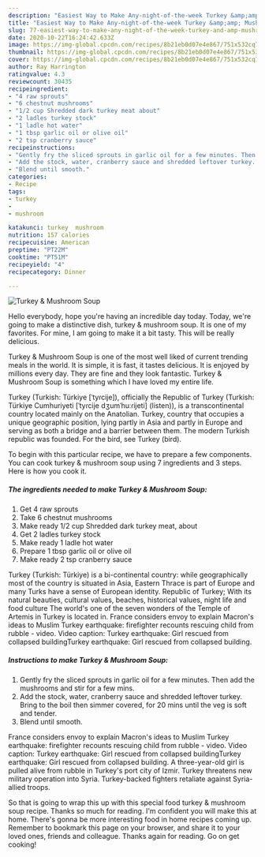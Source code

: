 ```yaml
---
description: "Easiest Way to Make Any-night-of-the-week Turkey &amp;amp; Mushroom Soup"
title: "Easiest Way to Make Any-night-of-the-week Turkey &amp;amp; Mushroom Soup"
slug: 77-easiest-way-to-make-any-night-of-the-week-turkey-and-amp-mushroom-soup
date: 2020-10-22T16:24:42.633Z
image: https://img-global.cpcdn.com/recipes/8b21eb0d07e4e867/751x532cq70/turkey-mushroom-soup-recipe-main-photo.jpg
thumbnail: https://img-global.cpcdn.com/recipes/8b21eb0d07e4e867/751x532cq70/turkey-mushroom-soup-recipe-main-photo.jpg
cover: https://img-global.cpcdn.com/recipes/8b21eb0d07e4e867/751x532cq70/turkey-mushroom-soup-recipe-main-photo.jpg
author: Ray Harrington
ratingvalue: 4.3
reviewcount: 30435
recipeingredient:
- "4 raw sprouts"
- "6 chestnut mushrooms"
- "1/2 cup Shredded dark turkey meat about"
- "2 ladles turkey stock"
- "1 ladle hot water"
- "1 tbsp garlic oil or olive oil"
- "2 tsp cranberry sauce"
recipeinstructions:
- "Gently fry the sliced sprouts in garlic oil for a few minutes. Then add the mushrooms and stir for a few mins."
- "Add the stock, water, cranberry sauce and shredded leftover turkey. Bring to the boil then simmer covered, for 20 mins until the veg is soft and tender."
- "Blend until smooth."
categories:
- Recipe
tags:
- turkey
- 
- mushroom

katakunci: turkey  mushroom 
nutrition: 157 calories
recipecuisine: American
preptime: "PT22M"
cooktime: "PT51M"
recipeyield: "4"
recipecategory: Dinner

---
```



![Turkey &amp; Mushroom Soup](https://img-global.cpcdn.com/recipes/8b21eb0d07e4e867/751x532cq70/turkey-mushroom-soup-recipe-main-photo.jpg)

Hello everybody, hope you're having an incredible day today. Today, we're going to make a distinctive dish, turkey &amp; mushroom soup. It is one of my favorites. For mine, I am going to make it a bit tasty. This will be really delicious.

Turkey &amp; Mushroom Soup is one of the most well liked of current trending meals in the world. It is simple, it is fast, it tastes delicious. It is enjoyed by millions every day. They are fine and they look fantastic. Turkey &amp; Mushroom Soup is something which I have loved my entire life.

Turkey (Turkish: Türkiye [ˈtyɾcije]), officially the Republic of Turkey (Turkish: Türkiye Cumhuriyeti [ˈtyɾcije dʒumˈhuːɾijeti] (listen)), is a transcontinental country located mainly on the Anatolian. Turkey, country that occupies a unique geographic position, lying partly in Asia and partly in Europe and serving as both a bridge and a barrier between them. The modern Turkish republic was founded. For the bird, see Turkey (bird).


To begin with this particular recipe, we have to prepare a few components. You can cook turkey &amp; mushroom soup using 7 ingredients and 3 steps. Here is how you cook it.

<!--inarticleads1-->

##### The ingredients needed to make Turkey &amp; Mushroom Soup:

1. Get 4 raw sprouts
1. Take 6 chestnut mushrooms
1. Make ready 1/2 cup Shredded dark turkey meat, about
1. Get 2 ladles turkey stock
1. Make ready 1 ladle hot water
1. Prepare 1 tbsp garlic oil or olive oil
1. Make ready 2 tsp cranberry sauce


Turkey (Turkish: Türkiye) is a bi-continental country: while geographically most of the country is situated in Asia, Eastern Thrace is part of Europe and many Turks have a sense of European identity. Republic of Turkey; With its natural beauties, cultural values, beaches, historical values, night life and food culture The world&#39;s one of the seven wonders of the Temple of Artemis in Turkey is located in. France considers envoy to explain Macron&#39;s ideas to Muslim Turkey earthquake: firefighter recounts rescuing child from rubble - video. Video caption: Turkey earthquake: Girl rescued from collapsed buildingTurkey earthquake: Girl rescued from collapsed building. 

<!--inarticleads2-->

##### Instructions to make Turkey &amp; Mushroom Soup:

1. Gently fry the sliced sprouts in garlic oil for a few minutes. Then add the mushrooms and stir for a few mins.
1. Add the stock, water, cranberry sauce and shredded leftover turkey. Bring to the boil then simmer covered, for 20 mins until the veg is soft and tender.
1. Blend until smooth.


France considers envoy to explain Macron&#39;s ideas to Muslim Turkey earthquake: firefighter recounts rescuing child from rubble - video. Video caption: Turkey earthquake: Girl rescued from collapsed buildingTurkey earthquake: Girl rescued from collapsed building. A three-year-old girl is pulled alive from rubble in Turkey&#39;s port city of Izmir. Turkey threatens new military operation into Syria. Turkey-backed fighters retaliate against Syria-allied troops. 

So that is going to wrap this up with this special food turkey &amp; mushroom soup recipe. Thanks so much for reading. I'm confident you will make this at home. There's gonna be more interesting food in home recipes coming up. Remember to bookmark this page on your browser, and share it to your loved ones, friends and colleague. Thanks again for reading. Go on get cooking!
